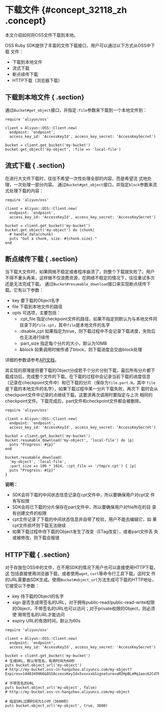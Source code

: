 # 下载文件 {#concept_32118_zh .concept}

本文介绍如何将OSS文件下载到本地。

OSS Ruby SDK提供了丰富的文件下载接口，用户可以通过以下方式从OSS中下载 文件：

-   下载到本地文件
-   流式下载
-   断点续传下载
-   HTTP下载（浏览器下载）

## 下载到本地文件 { .section}

通过`Bucket#get_object`接口，并指定`:file`参数来下载到一个本地文件到：

```language-ruby
require 'aliyun/oss'

client = Aliyun::OSS::Client.new(
  endpoint: 'endpoint',
  access_key_id: 'AccessKeyId', access_key_secret: 'AccessKeySecret')

bucket = client.get_bucket('my-bucket')
bucket.get_object('my-object', :file => 'local-file')

```

## 流式下载 { .section}

在进行大文件下载时，往往不希望一次性处理全部的内容，而是希望流 式地处理，一次处理一部分内容。 通过`Bucket#get_object`接口，并指定`block`参数来流式处理下载的内容：

```language-ruby
require 'aliyun/oss'

client = Aliyun::OSS::Client.new(
  endpoint: 'endpoint',
  access_key_id: 'AccessKeyId', access_key_secret: 'AccessKeySecret')

bucket = client.get_bucket('my-bucket')
bucket.get_object('my-object') do |chunk|
  # handle_data(chunk)
  puts "Got a chunk, size: #{chunk.size}."
end

```

## 断点续传下载 { .section}

当下载大文件时，如果网络不稳定或者程序崩溃了，则整个下载就失败了。用户 不得不重头再来，这样做不仅浪费资源，在网络不稳定的情况下，往往重试多次 还是无法完成下载。 通过`Bucket#resumable_download`接口来实现断点续传下载。它有以下参数：

-   key 要下载的Object名字
-   file 下载到本地文件的路径
-   opts 可选项，主要包括：
    -   :cpt\_file 指定checkpoint文件的路径，如果不指定则默认为与本地文件同 目录下的`file.cpt`，其中`file`是本地文件的名字
    -   :disable\_cpt 如果指定为true，则下载过程中不会记录下载进度，失败后 也无法进行续传
    -   :part\_size 指定每个分片的大小，默认为10MB
    -   &block 如果调用时候传递了block，则下载进度会交由block处理

详细的参数请参考[API文档](http://www.rubydoc.info/gems/aliyun-sdk/)。

其实现的原理是将要下载的Object分成若干个分片分别下载，最后所有分片都下 载成功后，完成整个文件的下载。在下载的过程中会记录当前下载的进度信息 （记录在checkpoint文件中）和已下载的分片（保存为`file.part.N`，其中 `file`是下载的本地文件的名字），如果下载过程中某一分片下载失败，再次下 载时会从checkpoint文件中记录的点继续下载。这要求再次调用时要指定与上次 相同的checkpoint文件。下载完成后，part文件和checkpoint文件都会被删除。

```language-ruby
require 'aliyun/oss'

client = Aliyun::OSS::Client.new(
  endpoint: 'endpoint',
  access_key_id: 'AccessKeyId', access_key_secret: 'AccessKeySecret')

bucket = client.get_bucket('my-bucket')
bucket.resumable_download('my-object', 'local-file') do |p|
  puts "Progress: #{p}"
end

bucket.resumable_download(
  'my-object', 'local-file',
  :part_size => 100 * 1024, :cpt_file => '/tmp/x.cpt') { |p|
  puts "Progress: #{p}"
}

```

**说明：** 

-   SDK会将下载的中间状态信息记录在cpt文件中，所以要确保用户对cpt文 件有写权限
-   SDK会将已下载的分片保存在part文件中，所以要确保用户对file所在的目 录有创建文件的权限
-   cpt文件记录了下载的中间状态信息并自带了校验，用户不能去编辑它，如 果cpt文件损坏则下载无法继续
-   如果下载过程中待下载的Object发生了改变（ETag改变），或者part文件丢 失或被修改，则下载会报错

## HTTP下载 { .section}

对于存放在OSS中的文件，在不用SDK的情况下用户也可以直接使用HTTP下载，这 包括直接使用浏览器下载，或者使用`wget`, `curl`等命令行工具下载。这时文 件的URL需要由SDK生成。使用`Bucket#object_url`方法生成可下载的HTTP地址， 它接受以下参数：

-   key 待下载的Object的名字
-   sign 是否生成带签名的URL，对于拥有public-read/public-read-write权限 的Object，不带签名的URL也可以访问；对于private权限的Object，则必须使 用带签名的URL才能访问
-   expiry URL的有效时间，默认为60s

```language-ruby
require 'aliyun/oss'

client = Aliyun::OSS::Client.new(
  endpoint: 'endpoint',
  access_key_id: 'AccessKeyId', access_key_secret: 'AccessKeySecret')

bucket = client.get_bucket('my-bucket')
# 生成URL，默认带签名，有效时间为60秒
puts bucket.object_url('my-object')
# http://my-bucket.oss-cn-hangzhou.aliyuncs.com/my-object?Expires=1448349966&OSSAccessKeyId=5vxxxx&Signature=aM2HpBLeMq1aec6JCd7BBAKYiwI%3D

# 不带签名的URL
puts bucket.object_url('my-object', false)
# http://my-bucket.oss-cn-hangzhou.aliyuncs.com/my-object

# 指定URL过期时间为1小时（3600秒）
puts bucket.object_url('my-object', true, 3600)

```


